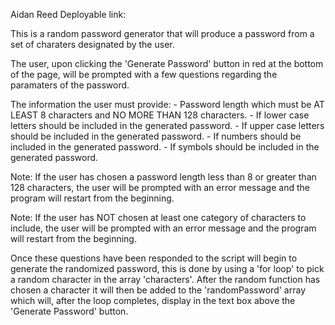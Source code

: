 Aidan Reed
Deployable link:

This is a random password generator that will produce a password from  a set of charaters designated by the user. 

The user, upon clicking the 'Generate Password' button in red at the bottom of the page, will be prompted with a few questions regarding the paramaters of the password.

The information the user must provide:
    - Password length which must be AT LEAST 8 characters and NO MORE THAN 128 characters.
    - If lower case letters should be included in the generated password.
    - If upper case letters should be included in the generated password.
    - If numbers should be included in the generated password.
    - If symbols should be included in the generated password. 

Note: If the user has chosen a password length less than 8 or greater than 128 characters, the user will be prompted with an error message and the program will restart from the beginning.

Note: If the user has NOT chosen at least one category of characters to include, the user will be prompted with an error message and the program will restart from the beginning.

Once these questions have been responded to the script will begin to generate the randomized password, this is done by using a 'for loop' to pick a random character in the array 'characters'. After the random function has chosen a character it will then be added to the 'randomPassword' array which will, after the loop completes, display in the text box above the 'Generate Password' button. 